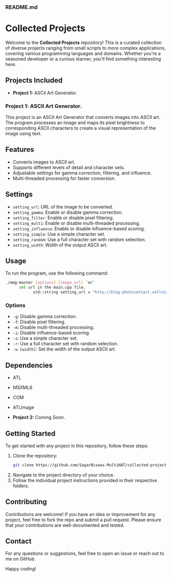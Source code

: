 
### README.md

# Collected Projects

Welcome to the **Collected Projects** repository! This is a curated collection of diverse projects ranging from small scripts to more complex applications, covering various programming languages and domains. Whether you're a seasoned developer or a curious learner, you'll find something interesting here.

## Projects Included

- **Project 1:** ASCII Art Generator.

### **Project 1:** ASCII Art Generator.
This project is an ASCII Art Generator that converts images into ASCII art. The program processes an image and maps its pixel brightness to corresponding ASCII characters to create a visual representation of the image using text.

## Features

- Converts images to ASCII art.
- Supports different levels of detail and character sets.
- Adjustable settings for gamma correction, filtering, and influence.
- Multi-threaded processing for faster conversion.

## Settings

- `setting_url`: URL of the image to be converted.
- `setting_gamma`: Enable or disable gamma correction.
- `setting_filter`: Enable or disable pixel filtering.
- `setting_multi`: Enable or disable multi-threaded processing.
- `setting_influence`: Enable or disable influence-based scoring.
- `setting_simple`: Use a simple character set.
- `setting_random`: Use a full character set with random selection.
- `setting_width`: Width of the output ASCII art.

## Usage

To run the program, use the following command:

```sh
./amg-master [options] [image_url] `or`
      set url in the main.cpp file.
            std::string setting_url = "http://blog-photocontact.vellozzi.com/wp-content/uploads/2011/10/Martin-Schoeller-Barack-Obama-portrait.jpeg";

```

### Options

- `-g`: Disable gamma correction.
- `-f`: Disable pixel filtering.
- `-m`: Disable multi-threaded processing.
- `-i`: Disable influence-based scoring.
- `-s`: Use a simple character set.
- `-r`: Use a full character set with random selection.
- `-w [width]`: Set the width of the output ASCII art.

## Dependencies

- ATL
- MSXML6
- COM
- ATLImage


- **Project 2:** Coming Soon.

## Getting Started

To get started with any project in this repository, follow these steps:

1. Clone the repository:
   ```bash
   git clone https://github.com/SagarBiswas-MultiHAT/collected-projects.git
   ```
2. Navigate to the project directory of your choice.
3. Follow the individual project instructions provided in their respective folders.

## Contributing

Contributions are welcome! If you have an idea or improvement for any project, feel free to fork the repo and submit a pull request. Please ensure that your contributions are well-documented and tested.



## Contact

For any questions or suggestions, feel free to open an issue or reach out to me on GitHub.

Happy coding!

